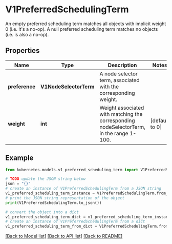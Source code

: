 # V1PreferredSchedulingTerm

An empty preferred scheduling term matches all objects with implicit weight 0 (i.e. it's a no-op). A null preferred scheduling term matches no objects (i.e. is also a no-op).

## Properties

Name | Type | Description | Notes
------------ | ------------- | ------------- | -------------
**preference** | [**V1NodeSelectorTerm**](V1NodeSelectorTerm.md) | A node selector term, associated with the corresponding weight. | 
**weight** | **int** | Weight associated with matching the corresponding nodeSelectorTerm, in the range 1-100. | [default to 0]

## Example

```python
from kubernetes.models.v1_preferred_scheduling_term import V1PreferredSchedulingTerm

# TODO update the JSON string below
json = "{}"
# create an instance of V1PreferredSchedulingTerm from a JSON string
v1_preferred_scheduling_term_instance = V1PreferredSchedulingTerm.from_json(json)
# print the JSON string representation of the object
print(V1PreferredSchedulingTerm.to_json())

# convert the object into a dict
v1_preferred_scheduling_term_dict = v1_preferred_scheduling_term_instance.to_dict()
# create an instance of V1PreferredSchedulingTerm from a dict
v1_preferred_scheduling_term_from_dict = V1PreferredSchedulingTerm.from_dict(v1_preferred_scheduling_term_dict)
```
[[Back to Model list]](../README.md#documentation-for-models) [[Back to API list]](../README.md#documentation-for-api-endpoints) [[Back to README]](../README.md)



